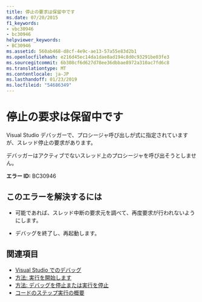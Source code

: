 ```yaml
---
title: 停止の要求は保留中です
ms.date: 07/20/2015
f1_keywords:
- vbc30946
- bc30946
helpviewer_keywords:
- BC30946
ms.assetid: 560ab468-d8cf-4e9c-ae13-57a55e83d2b1
ms.openlocfilehash: e216d45ec14da1dae8ad194c8d0c93291be03fe3
ms.sourcegitcommit: 6b308cf6d627d78ee36dbbae8972a310ac7fd6c8
ms.translationtype: MT
ms.contentlocale: ja-JP
ms.lasthandoff: 01/23/2019
ms.locfileid: "54686349"
---
```

# <a name="stop-request-is-pending"></a>停止の要求は保留中です
Visual Studio デバッガーで、プロシージャ呼び出しが式に指定されていますが、スレッド停止の要求があります。  
  
 デバッガーはアクティブでないスレッド上のプロシージャを呼び出そうとしません。  
  
 **エラー ID:** BC30946  
  
## <a name="to-correct-this-error"></a>このエラーを解決するには  
  
-   可能であれば、スレッド中断の要求元を調べて、再度要求が行われないようにします。  
  
-   デバッグを終了し、再起動します。  
  
## <a name="see-also"></a>関連項目
- [Visual Studio でのデバッグ](/visualstudio/debugger/debugging-in-visual-studio)
- [方法: 実行を開始します](https://msdn.microsoft.com/library/b0fe0ce5-900e-421f-a4c6-aa44ddae453c)
- [方法: デバッグを停止または実行を停止](https://msdn.microsoft.com/library/03c68f95-aa96-481b-990e-467e065453a5)
- [コードのステップ実行の概要](https://msdn.microsoft.com/library/8791dac9-64d1-4bb9-b59e-8d59af1833f9)
